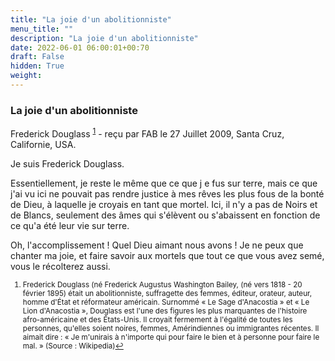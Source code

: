 ```yaml
---
title: "La joie d'un abolitionniste"
menu_title: ""
description: "La joie d'un abolitionniste"
date: 2022-06-01 06:00:01+00:70
draft: False
hidden: True
weight:
---
```

### La joie d'un abolitionniste

Frederick Douglass <sup id="a1">[1](#f1)</sup> - reçu par FAB le 27 Juillet 2009, Santa Cruz, Californie, USA.

Je suis Frederick Douglass.

Essentiellement, je reste le même que ce que j e fus sur terre, mais ce que j'ai vu ici ne pouvait pas rendre justice à mes rêves les plus fous de la bonté de Dieu, à laquelle je croyais en tant que mortel. Ici, il n'y a pas de Noirs et de Blancs, seulement des âmes qui s'élèvent ou s'abaissent en fonction de ce qu'a été leur vie sur terre.

Oh, l'accomplissement ! Quel Dieu aimant nous avons ! Je ne peux que chanter ma joie, et faire savoir aux mortels que tout ce que vous avez semé, vous le récolterez aussi.
<small>

1. <large id="f1"> Frederick Douglass (né Frederick Augustus Washington Bailey, (né vers 1818 - 20 février 1895) était un abolitionniste, suffragette des femmes, éditeur, orateur, auteur, homme d'État et réformateur américain. Surnommé « Le Sage d'Anacostia » et « Le Lion d'Anacostia », Douglass est l'une des figures les plus marquantes de l'histoire afro-américaine et des États-Unis. Il croyait fermement à l'égalité de toutes les personnes, qu'elles soient noires, femmes, Amérindiennes ou immigrantes récentes. Il aimait dire : « Je m'unirais à n'importe qui pour faire le bien et à personne pour faire le mal. » (Source : Wikipedia)[↩](#a1)
